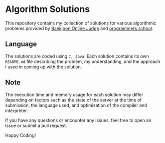 # Algorithm Solutions

This repository contains my collection of solutions for various algorithmic problems provided by [Baekjoon Online Judge](https://www.acmicpc.net/) and [programmers school](https://school.programmers.co.kr/).

## Language

The solutions are coded using `C, Java`. Each solution contains its own `README.md` file describing the problem, my understanding, and the approach I used in coming up with the solution.

## Note

The execution time and memory usage for each solution may differ depending on factors such as the state of the server at the time of submission, the language used, and optimization of the compiler and interpreter.

If you have any questions or encounter any issues, feel free to open an issue or submit a pull request. 

Happy Coding!
